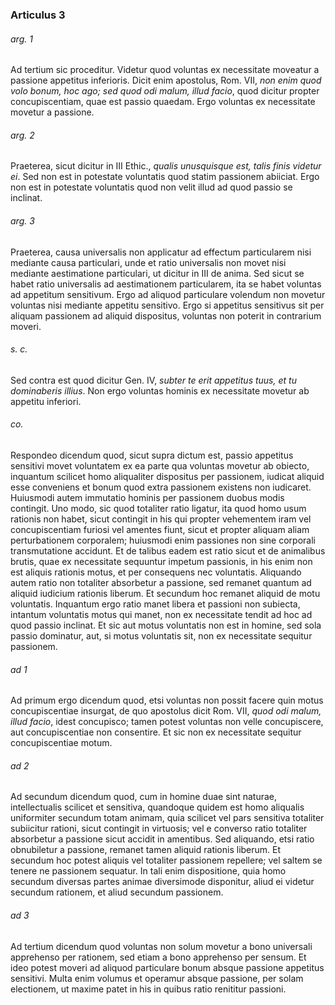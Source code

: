 ### Articulus 3

###### arg. 1
Ad tertium sic proceditur. Videtur quod voluntas ex necessitate moveatur a passione appetitus inferioris. Dicit enim apostolus, Rom. VII, *non enim quod volo bonum, hoc ago; sed quod odi malum, illud facio*, quod dicitur propter concupiscentiam, quae est passio quaedam. Ergo voluntas ex necessitate movetur a passione.

###### arg. 2
Praeterea, sicut dicitur in III Ethic., *qualis unusquisque est, talis finis videtur ei*. Sed non est in potestate voluntatis quod statim passionem abiiciat. Ergo non est in potestate voluntatis quod non velit illud ad quod passio se inclinat.

###### arg. 3
Praeterea, causa universalis non applicatur ad effectum particularem nisi mediante causa particulari, unde et ratio universalis non movet nisi mediante aestimatione particulari, ut dicitur in III de anima. Sed sicut se habet ratio universalis ad aestimationem particularem, ita se habet voluntas ad appetitum sensitivum. Ergo ad aliquod particulare volendum non movetur voluntas nisi mediante appetitu sensitivo. Ergo si appetitus sensitivus sit per aliquam passionem ad aliquid dispositus, voluntas non poterit in contrarium moveri.

###### s. c.
Sed contra est quod dicitur Gen. IV, *subter te erit appetitus tuus, et tu dominaberis illius*. Non ergo voluntas hominis ex necessitate movetur ab appetitu inferiori.

###### co.
Respondeo dicendum quod, sicut supra dictum est, passio appetitus sensitivi movet voluntatem ex ea parte qua voluntas movetur ab obiecto, inquantum scilicet homo aliqualiter dispositus per passionem, iudicat aliquid esse conveniens et bonum quod extra passionem existens non iudicaret. Huiusmodi autem immutatio hominis per passionem duobus modis contingit. Uno modo, sic quod totaliter ratio ligatur, ita quod homo usum rationis non habet, sicut contingit in his qui propter vehementem iram vel concupiscentiam furiosi vel amentes fiunt, sicut et propter aliquam aliam perturbationem corporalem; huiusmodi enim passiones non sine corporali transmutatione accidunt. Et de talibus eadem est ratio sicut et de animalibus brutis, quae ex necessitate sequuntur impetum passionis, in his enim non est aliquis rationis motus, et per consequens nec voluntatis. Aliquando autem ratio non totaliter absorbetur a passione, sed remanet quantum ad aliquid iudicium rationis liberum. Et secundum hoc remanet aliquid de motu voluntatis. Inquantum ergo ratio manet libera et passioni non subiecta, intantum voluntatis motus qui manet, non ex necessitate tendit ad hoc ad quod passio inclinat. Et sic aut motus voluntatis non est in homine, sed sola passio dominatur, aut, si motus voluntatis sit, non ex necessitate sequitur passionem.

###### ad 1
Ad primum ergo dicendum quod, etsi voluntas non possit facere quin motus concupiscentiae insurgat, de quo apostolus dicit Rom. VII, *quod odi malum, illud facio*, idest concupisco; tamen potest voluntas non velle concupiscere, aut concupiscentiae non consentire. Et sic non ex necessitate sequitur concupiscentiae motum.

###### ad 2
Ad secundum dicendum quod, cum in homine duae sint naturae, intellectualis scilicet et sensitiva, quandoque quidem est homo aliqualis uniformiter secundum totam animam, quia scilicet vel pars sensitiva totaliter subiicitur rationi, sicut contingit in virtuosis; vel e converso ratio totaliter absorbetur a passione sicut accidit in amentibus. Sed aliquando, etsi ratio obnubiletur a passione, remanet tamen aliquid rationis liberum. Et secundum hoc potest aliquis vel totaliter passionem repellere; vel saltem se tenere ne passionem sequatur. In tali enim dispositione, quia homo secundum diversas partes animae diversimode disponitur, aliud ei videtur secundum rationem, et aliud secundum passionem.

###### ad 3
Ad tertium dicendum quod voluntas non solum movetur a bono universali apprehenso per rationem, sed etiam a bono apprehenso per sensum. Et ideo potest moveri ad aliquod particulare bonum absque passione appetitus sensitivi. Multa enim volumus et operamur absque passione, per solam electionem, ut maxime patet in his in quibus ratio renititur passioni.

